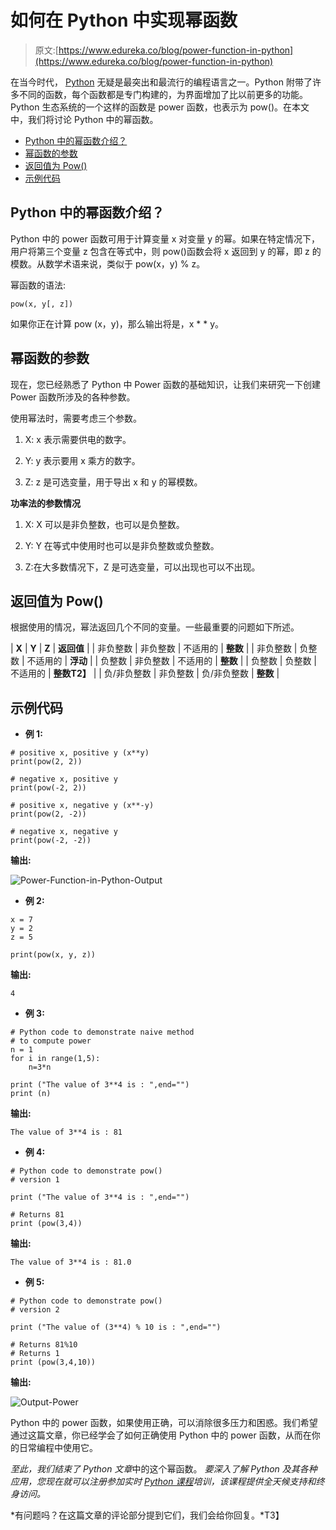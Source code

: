 # 如何在 Python 中实现幂函数

> 原文:[https://www.edureka.co/blog/power-function-in-python](https://www.edureka.co/blog/power-function-in-python)

在当今时代， [Python](https://www.edureka.co/blog/python-tutorial/) 无疑是最突出和最流行的编程语言之一。Python 附带了许多不同的函数，每个函数都是专门构建的，为界面增加了比以前更多的功能。Python 生态系统的一个这样的函数是 power 函数，也表示为 pow()。在本文中，我们将讨论 Python 中的幂函数。

*   [Python 中的幂函数介绍？](#intro)
*   [幂函数的参数](#parameters)
*   [返回值为 Pow()](#return)
*   [示例代码](#code)

## **Python 中的幂函数介绍？**

Python 中的 power 函数可用于计算变量 x 对变量 y 的幂。如果在特定情况下，用户将第三个变量 z 包含在等式中，则 pow()函数会将 x 返回到 y 的幂，即 z 的模数。从数学术语来说，类似于 pow(x，y) % z。

幂函数的语法:

`pow(x, y[, z])`

如果你正在计算 pow (x，y)，那么输出将是，x * * y。

## **幂函数的参数**

现在，您已经熟悉了 Python 中 Power 函数的基础知识，让我们来研究一下创建 Power 函数所涉及的各种参数。

使用幂法时，需要考虑三个参数。

1.  X: x 表示需要供电的数字。

2.  Y: y 表示要用 x 乘方的数字。

3.  Z: z 是可选变量，用于导出 x 和 y 的幂模数。

**功率法的参数情况**

1.  X: X 可以是非负整数，也可以是负整数。

2.  Y: Y 在等式中使用时也可以是非负整数或负整数。

3.  Z:在大多数情况下，Z 是可选变量，可以出现也可以不出现。

## **返回值为 Pow()**

根据使用的情况，幂法返回几个不同的变量。一些最重要的问题如下所述。

| **X** | **Y** | **Z** | **返回值** |
| 非负整数 | 非负整数 | 不适用的 | **整数** |
| 非负整数 | 负整数 | 不适用的 | **浮动** |
| 负整数 | 非负整数 | 不适用的 | **整数** |
| 负整数 | 负整数 | 不适用的 | **整数T2】** |
| 负/非负整数 | 非负整数 | 负/非负整数 | **整数** |

## **示例代码**

*   **例 1:**

```
# positive x, positive y (x**y)
print(pow(2, 2))

# negative x, positive y
print(pow(-2, 2))

# positive x, negative y (x**-y)
print(pow(2, -2))

# negative x, negative y
print(pow(-2, -2))
```

**输出:**

![Power-Function-in-Python-Output](../Images/123a51da3f2c07d824f78db5546fa8a8.png)

*   **例 2:**

```
x = 7
y = 2
z = 5

print(pow(x, y, z))
```

**输出:**

`4`

*   **例 3:**

```
# Python code to demonstrate naive method 
# to compute power 
n = 1
for i in range(1,5): 
	n=3*n 

print ("The value of 3**4 is : ",end="") 
print (n)
```

**输出:**

`The value of 3**4 is : 81`

*   **例 4:**

```
# Python code to demonstrate pow() 
# version 1 

print ("The value of 3**4 is : ",end="") 

# Returns 81 
print (pow(3,4))
```

**输出:**

`The value of 3**4 is : 81.0`

*   **例 5:**

```
# Python code to demonstrate pow() 
# version 2 

print ("The value of (3**4) % 10 is : ",end="") 

# Returns 81%10 
# Returns 1 
print (pow(3,4,10))
```

**输出:**

![Output-Power](../Images/ce7382a2cc37d6ddaeba9faafbadf66a.png)

Python 中的 power 函数，如果使用正确，可以消除很多压力和困惑。我们希望通过这篇文章，你已经学会了如何正确使用 Python 中的 power 函数，从而在你的日常编程中使用它。

*至此，我们结束了 Python 文章*中的这个幂函数。 *要深入了解 Python 及其各种应用，您现在就可以注册参加实时 [Python 课程](https://www.edureka.co/python-programming-certification-training)培训，该课程提供全天候支持和终身访问。*

*有问题吗？在这篇文章的评论部分提到它们，我们会给你回复。*T3】